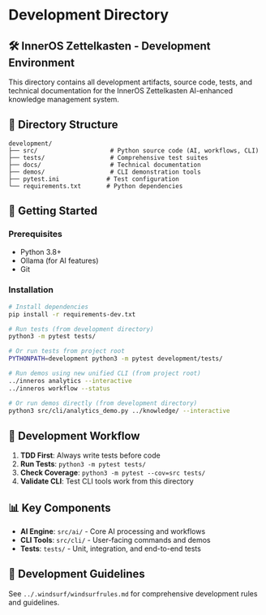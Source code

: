 # Development Directory

## 🛠️ InnerOS Zettelkasten - Development Environment

This directory contains all development artifacts, source code, tests, and technical documentation for the InnerOS Zettelkasten AI-enhanced knowledge management system.

## 📁 Directory Structure

```
development/
├── src/                    # Python source code (AI, workflows, CLI)
├── tests/                  # Comprehensive test suites
├── docs/                   # Technical documentation
├── demos/                  # CLI demonstration tools
├── pytest.ini             # Test configuration
└── requirements.txt       # Python dependencies
```

## 🚀 Getting Started

### Prerequisites
- Python 3.8+
- Ollama (for AI features)
- Git

### Installation
```bash
# Install dependencies
pip install -r requirements-dev.txt

# Run tests (from development directory)
python3 -m pytest tests/

# Or run tests from project root
PYTHONPATH=development python3 -m pytest development/tests/

# Run demos using new unified CLI (from project root)
../inneros analytics --interactive
../inneros workflow --status

# Or run demos directly (from development directory)
python3 src/cli/analytics_demo.py ../knowledge/ --interactive
```

## 🔧 Development Workflow

1. **TDD First**: Always write tests before code
2. **Run Tests**: `python3 -m pytest tests/`
3. **Check Coverage**: `python3 -m pytest --cov=src tests/`
4. **Validate CLI**: Test CLI tools work from this directory

## 📊 Key Components

- **AI Engine**: `src/ai/` - Core AI processing and workflows
- **CLI Tools**: `src/cli/` - User-facing commands and demos
- **Tests**: `tests/` - Unit, integration, and end-to-end tests

## 🎯 Development Guidelines

See `../.windsurf/windsurfrules.md` for comprehensive development rules and guidelines.
